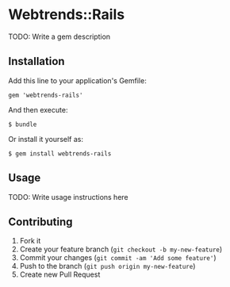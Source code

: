 # Webtrends::Rails

TODO: Write a gem description

## Installation

Add this line to your application's Gemfile:

    gem 'webtrends-rails'

And then execute:

    $ bundle

Or install it yourself as:

    $ gem install webtrends-rails

## Usage

TODO: Write usage instructions here

## Contributing

1. Fork it
2. Create your feature branch (`git checkout -b my-new-feature`)
3. Commit your changes (`git commit -am 'Add some feature'`)
4. Push to the branch (`git push origin my-new-feature`)
5. Create new Pull Request
